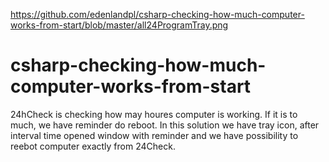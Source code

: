 https://github.com/edenlandpl/csharp-checking-how-much-computer-works-from-start/blob/master/all24ProgramTray.png


# csharp-checking-how-much-computer-works-from-start
24hCheck is checking how may houres computer is working. If it is to much, we have reminder do reboot. In this solution we have tray icon, after interval time opened window with reminder and we have possibility to reebot computer exactly from 24Check.
